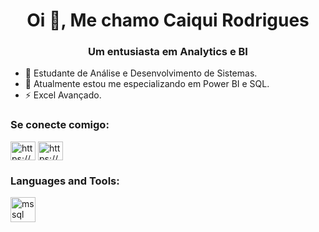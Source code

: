
<h1 align="center">Oi 👋, Me chamo Caiqui Rodrigues</h1>
<h3 align="center">Um entusiasta em Analytics e BI</h3>



</p>

- 📝 Estudante de Análise e Desenvolvimento de Sistemas. 
- 🌱 Atualmente estou me especializando em Power BI e SQL.
- ⚡ Excel Avançado.




<h3 align="left">Se conecte comigo:</h3>
<p align="left">
<a href="https://www.linkedin.com/in/caiquirodrigues/" target="blank"><img align="center" src="https://raw.githubusercontent.com/rahuldkjain/github-profile-readme-generator/master/src/images/icons/Social/linked-in-alt.svg" alt="https://www.linkedin.com/in/caiquirodrigues/" height="30" width="40" /></a>
<a href="https://instagram.com/https://www.instagram.com/caiquirodrigues/" target="blank"><img align="center" src="https://raw.githubusercontent.com/rahuldkjain/github-profile-readme-generator/master/src/images/icons/Social/instagram.svg" alt="https://www.instagram.com/caiquirodrigues/" height="30" width="40" /></a>
</p>

<h3 align="left">Languages and Tools:</h3>
<p align="left"> <a href="https://www.microsoft.com/en-us/sql-server" target="_blank" rel="noreferrer"> <img src="https://www.svgrepo.com/show/303229/microsoft-sql-server-logo.svg" alt="mssql" width="40" height="40"/> </a> </p>
 

<!---
CaiquiRodrigues/CaiquiRodrigues is a ✨ special ✨ repository because its `README.md` (this file) appears on your GitHub profile.
You can click the Preview link to take a look at your changes.
--->
